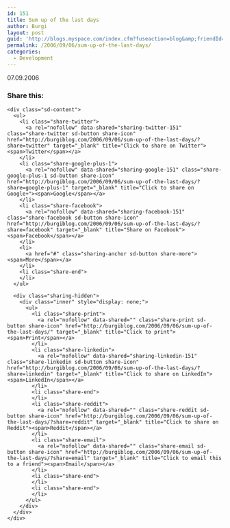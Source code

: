 ```yaml
---
id: 151
title: Sum up of the last days
author: Burgi
layout: post
guid: 'http://blogs.myspace.com/index.cfm?fuseaction=blog&amp;friendId=11116526'
permalink: /2006/09/06/sum-up-of-the-last-days/
categories:
  - Development
---
```

<p class="wp-flattr-button">
  <a class="FlattrButton" style="display:none;" href="http://burgiblog.com/2006/09/06/sum-up-of-the-last-days/" title=" Sum up of the last days" rev="flattr;uid:BurkhardR;language:en_GB;category:audio;tags:blog;button:compact;">07.09.2006</a>
</p>

<div id="LastMDatecns!8A8BAD3068A5635D!135">
  07.09.2006
</div>

<div class="sharedaddy sd-sharing-enabled">
  <div class="robots-nocontent sd-block sd-social sd-social-icon-text sd-sharing">
    <h3 class="sd-title">
      Share this:
    </h3>
    
    <div class="sd-content">
      <ul>
        <li class="share-twitter">
          <a rel="nofollow" data-shared="sharing-twitter-151" class="share-twitter sd-button share-icon" href="http://burgiblog.com/2006/09/06/sum-up-of-the-last-days/?share=twitter" target="_blank" title="Click to share on Twitter"><span>Twitter</span></a>
        </li>
        <li class="share-google-plus-1">
          <a rel="nofollow" data-shared="sharing-google-151" class="share-google-plus-1 sd-button share-icon" href="http://burgiblog.com/2006/09/06/sum-up-of-the-last-days/?share=google-plus-1" target="_blank" title="Click to share on Google+"><span>Google</span></a>
        </li>
        <li class="share-facebook">
          <a rel="nofollow" data-shared="sharing-facebook-151" class="share-facebook sd-button share-icon" href="http://burgiblog.com/2006/09/06/sum-up-of-the-last-days/?share=facebook" target="_blank" title="Share on Facebook"><span>Facebook</span></a>
        </li>
        <li>
          <a href="#" class="sharing-anchor sd-button share-more"><span>More</span></a>
        </li>
        <li class="share-end">
        </li>
      </ul>
      
      <div class="sharing-hidden">
        <div class="inner" style="display: none;">
          <ul>
            <li class="share-print">
              <a rel="nofollow" data-shared="" class="share-print sd-button share-icon" href="http://burgiblog.com/2006/09/06/sum-up-of-the-last-days/" target="_blank" title="Click to print"><span>Print</span></a>
            </li>
            <li class="share-linkedin">
              <a rel="nofollow" data-shared="sharing-linkedin-151" class="share-linkedin sd-button share-icon" href="http://burgiblog.com/2006/09/06/sum-up-of-the-last-days/?share=linkedin" target="_blank" title="Click to share on LinkedIn"><span>LinkedIn</span></a>
            </li>
            <li class="share-end">
            </li>
            <li class="share-reddit">
              <a rel="nofollow" data-shared="" class="share-reddit sd-button share-icon" href="http://burgiblog.com/2006/09/06/sum-up-of-the-last-days/?share=reddit" target="_blank" title="Click to share on Reddit"><span>Reddit</span></a>
            </li>
            <li class="share-email">
              <a rel="nofollow" data-shared="" class="share-email sd-button share-icon" href="http://burgiblog.com/2006/09/06/sum-up-of-the-last-days/?share=email" target="_blank" title="Click to email this to a friend"><span>Email</span></a>
            </li>
            <li class="share-end">
            </li>
            <li class="share-end">
            </li>
          </ul>
        </div>
      </div>
    </div>
  </div>
</div>